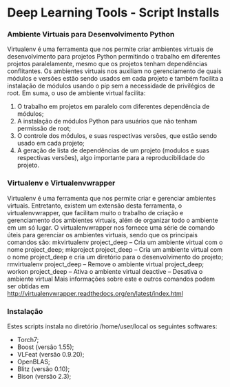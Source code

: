 # Deep Learning Tools - Script Installs

### Ambiente Virtuais para Desenvolvimento Python

Virtualenv é uma ferramenta que nos permite criar ambientes virtuais de desenvolvimento para projetos Python permitindo o trabalho em diferentes projetos paralelamente, mesmo que os projetos tenham dependências conflitantes. Os ambientes virtuais nos auxiliam no gerenciamento de quais módulos e versões estão sendo usados em cada projeto e também facilita a instalação de módulos usando o pip sem a necessidade de privilégios de root. Em suma, o uso de ambiente virtual facilita:

1. O trabalho em projetos em paralelo com diferentes dependência de módulos;
2. A instalação de módulos Python para usuários que não tenham permissão de root;
3. O controle dos módulos, e suas respectivas versões, que estão sendo usado em cada projeto;
4. A geração de lista de dependências de um projeto (modulos e suas respectivas versões), algo importante para a reproducibilidade do projeto.


### Virtualenv e Virtualenvwrapper

Virtualenv é uma ferramenta que nos permite criar  e gerenciar ambientes virtuais. Entretanto, existem um extensão desta ferramenta, o virtualenvwrapper, que facilitam muito o trabalho de criação e gerenciamento dos ambientes virtuais, além de organizar todo o ambiente em um só lugar. O virtualenvwrapper nos fornece uma série de comando úteis para gerenciar os ambientes virtuais, sendo que os principais comandos são:
mkvirtualenv project_deep – Cria um ambiente virtual com o nome project_deep;
mkproject  project_deep – Cria um ambiente virtual com o nome project_deep e cria um diretório para o desenvolvimento do projeto;
rmvirtualenv  project_deep – Remove o ambiente virtual project_deep;
workon  project_deep – Ativa o ambiente virtual
deactive – Desativa o ambiente virtual
Mais informações sobre este e outros comandos podem ser obtidas em http://virtualenvwrapper.readthedocs.org/en/latest/index.html


### Instalação

Estes scripts instala no diretório /home/user/local os seguintes softwares:

* Torch7;
* Boost (versão 1.55);
* VLFeat (versão 0.9.20);
* OpenBLAS;
* Blitz (versão 0.10);
* Bison (versão 2.3);

